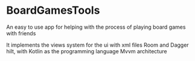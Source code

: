 # BoardGamesTools
An easy to use app for helping with the process of playing board games with friends

It implements the views system for the ui with xml files
Room and Dagger hilt, with Kotlin as the programming language
Mvvm architecture 